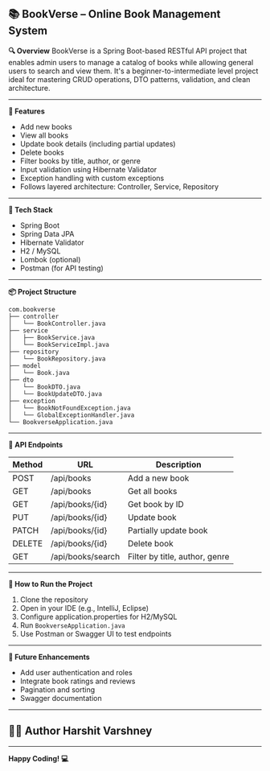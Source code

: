 **📚 BookVerse – Online Book Management System**
---

**🔍 Overview**
BookVerse is a Spring Boot-based RESTful API project that enables admin users to manage a catalog of books while allowing general users to search and view them. It's a beginner-to-intermediate level project ideal for mastering CRUD operations, DTO patterns, validation, and clean architecture.

---

**🚀 Features**

* Add new books
* View all books
* Update book details (including partial updates)
* Delete books
* Filter books by title, author, or genre
* Input validation using Hibernate Validator
* Exception handling with custom exceptions
* Follows layered architecture: Controller, Service, Repository

---

**🧰 Tech Stack**

* Spring Boot
* Spring Data JPA
* Hibernate Validator
* H2 / MySQL
* Lombok (optional)
* Postman (for API testing)

---

**📦 Project Structure**

```
com.bookverse
├── controller
│   └── BookController.java
├── service
│   ├── BookService.java
│   └── BookServiceImpl.java
├── repository
│   └── BookRepository.java
├── model
│   └── Book.java
├── dto
│   └── BookDTO.java
│   └── BookUpdateDTO.java
├── exception
│   └── BookNotFoundException.java
│   └── GlobalExceptionHandler.java
└── BookverseApplication.java
```

---

**🔗 API Endpoints**

| Method | URL               | Description                    |
| ------ | ----------------- | ------------------------------ |
| POST   | /api/books        | Add a new book                 |
| GET    | /api/books        | Get all books                  |
| GET    | /api/books/{id}   | Get book by ID                 |
| PUT    | /api/books/{id}   | Update book                    |
| PATCH  | /api/books/{id}   | Partially update book          |
| DELETE | /api/books/{id}   | Delete book                    |
| GET    | /api/books/search | Filter by title, author, genre |

---

**🧪 How to Run the Project**

1. Clone the repository
2. Open in your IDE (e.g., IntelliJ, Eclipse)
3. Configure application.properties for H2/MySQL
4. Run `BookverseApplication.java`
5. Use Postman or Swagger UI to test endpoints

---

**🔮 Future Enhancements**

* Add user authentication and roles
* Integrate book ratings and reviews
* Pagination and sorting
* Swagger documentation

---

**👨‍💻 Author**
Harshit Varshney
---

---

**Happy Coding! 💻**
